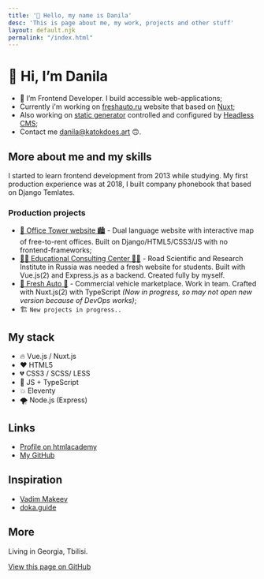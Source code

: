 ```yaml
---
title: '👋 Hello, my name is Danila'
desc: 'This is page about me, my work, projects and other stuff'
layout: default.njk
permalink: "/index.html"
---
```


# 👋 Hi, I’m Danila

- 👀 I’m Frontend Developer. I build accessible web-applications;
- Currently i'm working on [freshauto.ru](https://freshauto.ru) website that based on [Nuxt](https://nuxtjs.org/);
- Also working on [static generator](https://www.11ty.dev/) controlled and configured by [Headless CMS](https://strapi.io/);
- Contact me [danila@katokdoes.art](mailto:danila@katokdoes.art) 🙃.

## More about me and my skills

I started to learn frontend development from 2013 while studying.
My first production experience was at 2018, I built company phonebook that based on Django Temlates.

### Production projects

- [🏢 Office Tower website 🏙](https://officetower.ru/ru/) - Dual language website with interactive map of free-to-rent offices. Built on Django/HTML5/CSS3/JS with no frontend-frameworks;
- [🧑‍🎓 Educational Consulting Center 👨‍🎓](https://consult.rosdorspk.ru/) - Road Scientific and Research Institute in Russia was needed a fresh website for students. Built with Vue.js(2) and Express.js as a backend. Created fully by myself.
- [🚙 Fresh Auto 🚗](https://freshauto.ru) - Commercial vehicle marketplace. Work in team. Crafted with Nuxt.js(2) with TypeScript *(Now in progress, so may not open new version because of DevOps works)*;
- 🏗 ```New projects in progress..```

## My stack

- 🔥 Vue.js / Nuxt.js
- ❤️ HTML5
- 💔 CSS3 / SCSS/ LESS
- 💛 JS + TypeScript
- 💥 Eleventy
- 🌪 Node.js (Express)

## Links

- [Profile on htmlacademy](https://htmlacademy.ru/profile/katok)
- [My GitHub](https://github.com/katokdoescode)

## Inspiration

- [Vadim Makeev](https://github.com/pepelsbey)
- [doka.guide](https://github.com/doka-guide/content)

## More

Living in Georgia, Tbilisi.

[View this page on GitHub](https://github.com/katokdoescode/katokdoes.art)
